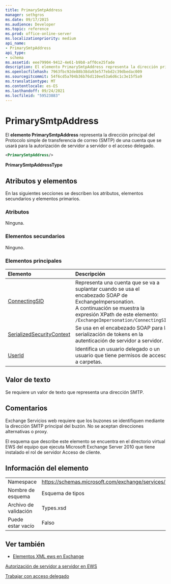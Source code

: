 ```yaml
---
title: PrimarySmtpAddress
manager: sethgros
ms.date: 09/17/2015
ms.audience: Developer
ms.topic: reference
ms.prod: office-online-server
ms.localizationpriority: medium
api_name:
- PrimarySmtpAddress
api_type:
- schema
ms.assetid: eee79904-9412-4e61-b9b8-aff0ce25fade
description: El elemento PrimarySmtpAddress representa la dirección principal del Protocolo simple de transferencia de correo (SMTP) de una cuenta que se usará para la autorización de servidor a servidor o el acceso delegado.
ms.openlocfilehash: 7963fbc92de88b38da93e577ebd2c39dbedac009
ms.sourcegitcommit: 54f6cd5a704b36b76d110ee53a6d6c1c3e15f5a9
ms.translationtype: MT
ms.contentlocale: es-ES
ms.lasthandoff: 09/24/2021
ms.locfileid: "59523883"
---
```

# <a name="primarysmtpaddress"></a>PrimarySmtpAddress

El **elemento PrimarySmtpAddress** representa la dirección principal del Protocolo simple de transferencia de correo (SMTP) de una cuenta que se usará para la autorización de servidor a servidor o el acceso delegado. 
  
```xml
<PrimarySmtpAddress/>
```

 **PrimarySmtpAddressType**
## <a name="attributes-and-elements"></a>Atributos y elementos

En las siguientes secciones se describen los atributos, elementos secundarios y elementos primarios.
  
### <a name="attributes"></a>Atributos

Ninguna.
  
### <a name="child-elements"></a>Elementos secundarios

Ninguno.
  
### <a name="parent-elements"></a>Elementos principales

|**Elemento**|**Descripción**|
|:-----|:-----|
|[ConnectingSID](connectingsid.md) <br/> |Representa una cuenta que se va a suplantar cuando se usa el encabezado SOAP de ExchangeImpersonation.  <br/> A continuación se muestra la expresión XPath de este elemento:  <br/>  `/ExchangeImpersonation/ConnectingSID` <br/> |
|[SerializedSecurityContext](serializedsecuritycontext.md) <br/> |Se usa en el encabezado SOAP para la serialización de tokens en la autenticación de servidor a servidor.  <br/> |
|[UserId](userid.md) <br/> |Identifica un usuario delegado o un usuario que tiene permisos de acceso a carpetas.  <br/> |
   
## <a name="text-value"></a>Valor de texto

Se requiere un valor de texto que representa una dirección SMTP.
  
## <a name="remarks"></a>Comentarios

Exchange Servicios web requiere que los buzones se identifiquen mediante la dirección SMTP principal del buzón. No se aceptan direcciones alternativas o proxy.
  
El esquema que describe este elemento se encuentra en el directorio virtual EWS del equipo que ejecuta Microsoft Exchange Server 2010 que tiene instalado el rol de servidor Acceso de cliente.
  
## <a name="element-information"></a>Información del elemento

|||
|:-----|:-----|
|Namespace  <br/> |https://schemas.microsoft.com/exchange/services/2006/types  <br/> |
|Nombre de esquema  <br/> |Esquema de tipos  <br/> |
|Archivo de validación  <br/> |Types.xsd  <br/> |
|Puede estar vacío  <br/> |Falso  <br/> |
   
## <a name="see-also"></a>Ver también



- [Elementos XML ews en Exchange](ews-xml-elements-in-exchange.md)


[Autorización de servidor a servidor en EWS](https://msdn.microsoft.com/library/f1610a20-672d-448b-8c00-5b0fbcaf31cb%28Office.15%29.aspx)
  
[Trabajar con acceso delegado](https://msdn.microsoft.com/library/dfd6b4a3-8fd3-47ba-83c0-52465cb5f3f3%28Office.15%29.aspx)

